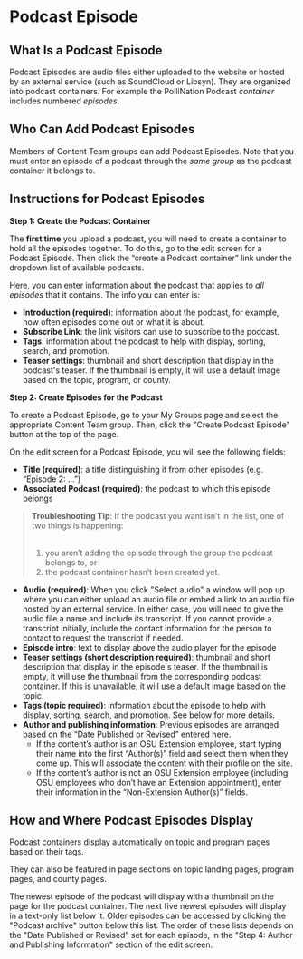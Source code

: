 # Podcast Episode

## What Is a Podcast Episode

Podcast Episodes are audio files either uploaded to the website or hosted by an external service (such as SoundCloud or Libsyn). They are organized into podcast containers. For example the PolliNation Podcast *container* includes numbered *episodes*.

## Who Can Add Podcast Episodes

Members of Content Team groups can add Podcast Episodes. Note that you must enter an episode of a podcast through the *same group* as the podcast container it belongs to.

## Instructions for Podcast Episodes

**Step 1: Create the Podcast Container**

The **first time** you upload a podcast, you will need to create a container to hold all the episodes together. To do this, go to the edit screen for a Podcast Episode. Then click the “create a Podcast container” link under the dropdown list of available podcasts.

Here, you can enter information about the podcast that applies to *all episodes* that it contains. The info you can enter is:

  - **Introduction (required)**: information about the podcast, for example, how often episodes come out or what it is about.
  - **Subscribe Link**: the link visitors can use to subscribe to the podcast.
  - **Tags**: information about the podcast to help with display, sorting, search, and promotion.
  - **Teaser settings**: thumbnail and short description that display in the podcast's teaser. If the thumbnail is empty, it will use a default image based on the topic, program, or county.

**Step 2: Create Episodes for the Podcast**

To create a Podcast Episode, go to your My Groups page and select the appropriate Content Team group. Then, click the "Create Podcast Episode" button at the top of the page.

On the edit screen for a Podcast Episode, you will see the following fields:

  - **Title (required)**: a title distinguishing it from other episodes (e.g. “Episode 2: ...”)
  - **Associated Podcast (required)**: the podcast to which this episode belongs

  <blockquote><strong>Troubleshooting Tip</strong>: If the podcast you want isn’t in the list, one of two things is happening:<br><br>
    <ol>
      <li>you aren’t adding the episode through the group the podcast belongs to, or</li>
      <li>the podcast container hasn’t been created yet.</li>
    </ol>
  </blockquote>

  - **Audio (required)**: When you click "Select audio" a window will pop up where you can either upload an audio file or embed a link to an audio file hosted by an external service. In either case, you will need to give the audio file a name and include its transcript. If you cannot provide a transcript initially, include the contact information for the person to contact to request the transcript if needed.
  - **Episode intro**: text to display above the audio player for the episode
  - **Teaser settings (short description required)**: thumbnail and short description that display in the episode's teaser. If the thumbnail is empty, it will use the thumbnail from the corresponding podcast container. If this is unavailable, it will use a default image based on the topic.
  - **Tags (topic required)**: information about the episode to help with display, sorting, search, and promotion. See below for more details.
  - **Author and publishing information**: Previous episodes are arranged based on the “Date Published or Revised” entered here.
    - If the content’s author is an OSU Extension employee, start typing their name into the first “Author(s)” field and select them when they come up. This will associate the content with their profile on the site.
    - If the content’s author is not an OSU Extension employee (including OSU employees who don’t have an Extension appointment), enter their information in the “Non-Extension Author(s)” fields.

## How and Where Podcast Episodes Display

Podcast containers display automatically on topic and program pages based on their tags.

They can also be featured in page sections on topic landing pages, program pages, and county pages.

The newest episode of the podcast will display with a thumbnail on the page for the podcast container. The next five newest episodes will display in a text-only list below it. Older episodes can be accessed by clicking the "Podcast archive" button below this list. The order of these lists depends on the "Date Published or Revised" set for each episode, in the "Step 4: Author and Publishing Information" section of the edit screen.
